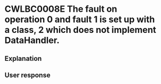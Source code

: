 # CWLBC0008E The fault on operation 0 and fault 1 is set up with a class, 2 which does not implement DataHandler.

## Explanation

## User response